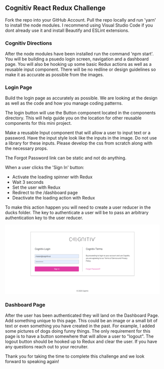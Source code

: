 ## Cognitiv React Redux Challenge

Fork the repo into your GitHub Account. Pull the repo locally and run 'yarn' to install the node modules. I recommend using Visual Studio Code if you dont already use it and install Beautify and ESLint extensions.

### Cognitiv Directions

After the node modules have been installed run the command 'npm start'. You will be building a psuedo login screen, navigation and a dashboard page. You will also be hooking up some basic Redux actions as well as a reusable input component. There will be no redline or design guidelines so make it as accurate as possible from the images.

### Login Page

Build the login page as accurately as possible. We are looking at the design as well as the code and how you manage coding patterns.

The login button will use the Button component located in the components directory. This will help guide you on the location for other reusable components for this mini project.

Make a reusable Input component that will allow a user to input text or a password. Have the input style look like the inputs in the image. Do not use a library for these inputs. Please develop the css from scratch along with the necessary props.

The Forgot Password link can be static and not do anything.

When a user clicks the 'Sign In' button:
- Activate the loading spinner with Redux
- Wait 3 seconds
- Set the user with Redux
- Redirect to the /dashboard page
- Deactivate the loading action with Redux

To make this action happen you will need to create a user reducer in the ducks folder. The key to authenticate a user will be to pass an arbitrary authentication key to the user reducer.

![](public/LoginPage.png)

### Dashboard Page

After the user has been authenticated they will land on the Dashboard Page. Add something unique to this page. This could be an image or a small bit of text or even something you have created in the past. For example, I added some pictures of dogs doing funny things. The only requirement for this page is to have a button somewhere that will allow a user to "logout". The logout button should be hooked up to Redux and clear the user. If you have any questions reach out to your recruiter.

Thank you for taking the time to complete this challenge and we look forward to speaking again!